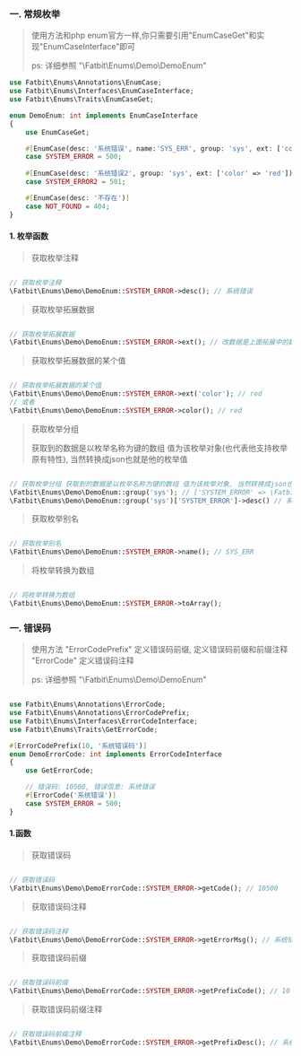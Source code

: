 ### 一. 常规枚举

> 使用方法和php enum官方一样,你只需要引用"EnumCaseGet"和实现"EnumCaseInterface"即可
> 
> ps: 详细参照 "\Fatbit\Enums\Demo\DemoEnum"
> 
~~~php
use Fatbit\Enums\Annotations\EnumCase;
use Fatbit\Enums\Interfaces\EnumCaseInterface;
use Fatbit\Enums\Traits\EnumCaseGet;

enum DemoEnum: int implements EnumCaseInterface
{
    use EnumCaseGet;

    #[EnumCase(desc: '系统错误', name:'SYS_ERR', group: 'sys', ext: ['color' => 'red'])]
    case SYSTEM_ERROR = 500;
    
    #[EnumCase(desc: '系统错误2', group: 'sys', ext: ['color' => 'red'])]
    case SYSTEM_ERROR2 = 501;

    #[EnumCase(desc: '不存在')]
    case NOT_FOUND = 404;
}
~~~

#### 1. 枚举函数

> 获取枚举注释
> 
~~~php

// 获取枚举注释
\Fatbit\Enums\Demo\DemoEnum::SYSTEM_ERROR->desc(); // 系统错误

~~~

> 获取枚举拓展数据
>
~~~php

// 获取枚举拓展数据
\Fatbit\Enums\Demo\DemoEnum::SYSTEM_ERROR->ext(); // 改数据是上面拓展中的数据: ['color' => 'red']

~~~

> 获取枚举拓展数据的某个值
>
~~~php

// 获取枚举拓展数据的某个值
\Fatbit\Enums\Demo\DemoEnum::SYSTEM_ERROR->ext('color'); // red
// 或者
\Fatbit\Enums\Demo\DemoEnum::SYSTEM_ERROR->color(); // red

~~~

> 获取枚举分组
> 
> 获取到的数据是以枚举名称为键的数组 值为该枚举对象(也代表他支持枚举原有特性), 当然转换成json也就是他的枚举值
>
~~~php

// 获取枚举分组 获取到的数据是以枚举名称为键的数组 值为该枚举对象, 当然转换成json也就是他的枚举值
\Fatbit\Enums\Demo\DemoEnum::group('sys'); // ['SYSTEM_ERROR' => \Fatbit\Enums\Demo\DemoEnum::SYSTEM_ERROR,'SYSTEM_ERROR2' => \Fatbit\Enums\Demo\DemoEnum::SYSTEM_ERROR2]
\Fatbit\Enums\Demo\DemoEnum::group('sys')['SYSTEM_ERROR']->desc() // 系统错误

~~~

> 获取枚举别名
>
~~~php

// 获取枚举别名
\Fatbit\Enums\Demo\DemoEnum::SYSTEM_ERROR->name(); // SYS_ERR

~~~

> 将枚举转换为数组
> 

~~~php

// 将枚举转换为数组
\Fatbit\Enums\Demo\DemoEnum::SYSTEM_ERROR->toArray(); 

~~~

### 一. 错误码

> 使用方法
> "ErrorCodePrefix" 定义错误码前缀, 定义错误码前缀和前缀注释
> "ErrorCode" 定义错误码注释
> 
> ps: 详细参照 "\Fatbit\Enums\Demo\DemoEnum"
>

~~~php

use Fatbit\Enums\Annotations\ErrorCode;
use Fatbit\Enums\Annotations\ErrorCodePrefix;
use Fatbit\Enums\Interfaces\ErrorCodeInterface;
use Fatbit\Enums\Traits\GetErrorCode;

#[ErrorCodePrefix(10, '系统错误码')]
enum DemoErrorCode: int implements ErrorCodeInterface
{
    use GetErrorCode;

    // 错误码: 10500, 错误信息: 系统错误
    #[ErrorCode('系统错误')]
    case SYSTEM_ERROR = 500;
}
~~~

#### 1.函数

> 获取错误码
> 
~~~php

// 获取错误码
\Fatbit\Enums\Demo\DemoErrorCode::SYSTEM_ERROR->getCode(); // 10500

~~~

> 获取错误码注释
>
~~~php

// 获取错误码注释
\Fatbit\Enums\Demo\DemoErrorCode::SYSTEM_ERROR->getErrorMsg(); // 系统错误

~~~

> 获取错误码前缀
>
~~~php

// 获取错误码前缀
\Fatbit\Enums\Demo\DemoErrorCode::SYSTEM_ERROR->getPrefixCode(); // 10

~~~

> 获取错误码前缀注释
>
~~~php

// 获取错误码前缀注释
\Fatbit\Enums\Demo\DemoErrorCode::SYSTEM_ERROR->getPrefixDesc(); // 系统错误码

~~~